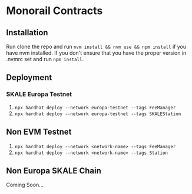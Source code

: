 # Monorail Contracts

## Installation

Run clone the repo and run `nvm install && nvm use && npm install` if you have nvm installed.
If you don't ensure that you have the proper version in .nvmrc set and run
`npm install`.

## Deployment

### SKALE Europa Testnet

1. `npx hardhat deploy --network europa-testnet --tags FeeManager`
2. `npx hardhat deploy --network europa-testnet --tags SKALEStation`

## Non EVM Testnet

1. `npx hardhat deploy --network <network-name> --tags FeeManager`
2. `npx hardhat deploy --network <network-name> --tags Station`

## Non Europa SKALE Chain

Coming Soon...